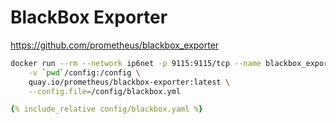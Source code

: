 # BlackBox Exporter

https://github.com/prometheus/blackbox_exporter


```sh
docker run --rm --network ip6net -p 9115:9115/tcp --name blackbox_exporter \
    -v `pwd`/config:/config \
    quay.io/prometheus/blackbox-exporter:latest \
    --config.file=/config/blackbox.yml
```

```yaml
{% include_relative config/blackbox.yaml %}
```
